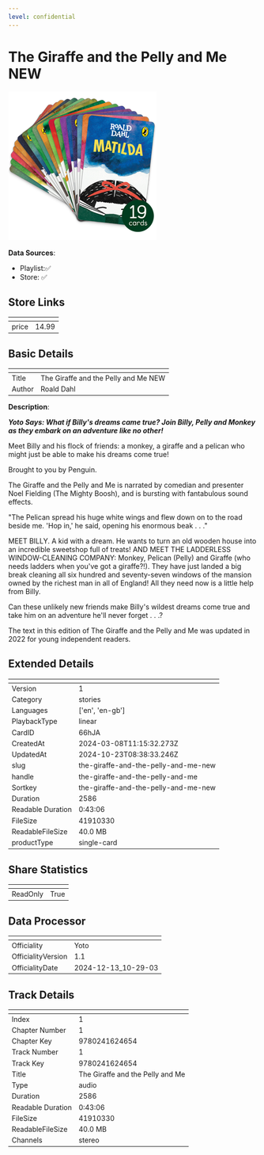 ```yaml
---
level: confidential
---
```

# The Giraffe and the Pelly and Me NEW

![card_[66hJA].png](../../img/cards/card_[66hJA].png)

**Data Sources**: 

- Playlist:✅
- Store: ✅


## Store Links

| <!-- --> | <!-- --> |
| - | - |
| price | 14.99 |


## Basic Details

| <!-- --> | <!-- --> |
| - | - |
| Title | The Giraffe and the Pelly and Me NEW |
| Author | Roald Dahl |

**Description**:

_**Yoto Says: What if Billy's dreams came true? Join Billy, Pelly and Monkey as they embark on an adventure like no other!**_

Meet Billy and his flock of friends: a monkey, a giraffe and a pelican who might just be able to make his dreams come true!

Brought to you by Penguin.    

The Giraffe and the Pelly and Me is narrated by comedian and presenter Noel Fielding (The Mighty Boosh), and is bursting with fantabulous sound effects.    

"The Pelican spread his huge white wings and flew down on to the road beside me. 'Hop in,' he said, opening his enormous beak . . ."    

MEET BILLY. A kid with a dream. He wants to turn an old wooden house into an incredible sweetshop full of treats! AND MEET THE LADDERLESS WINDOW-CLEANING COMPANY: Monkey, Pelican (Pelly) and Giraffe (who needs ladders when you've got a giraffe?!). They have just landed a big break cleaning all six hundred and seventy-seven windows of the mansion owned by the richest man in all of England! All they need now is a little help from Billy.    

Can these unlikely new friends make Billy's wildest dreams come true and take him on an adventure he'll never forget . . .?    

The text in this edition of The Giraffe and the Pelly and Me was updated in 2022 for young independent readers.


## Extended Details

| <!-- --> | <!-- --> |
| - | - |
| Version | 1 |
| Category | stories |
| Languages | ['en', 'en-gb'] |
| PlaybackType | linear |
| CardID | 66hJA |
| CreatedAt | 2024-03-08T11:15:32.273Z |
| UpdatedAt | 2024-10-23T08:38:33.246Z |
| slug | the-giraffe-and-the-pelly-and-me-new |
| handle | the-giraffe-and-the-pelly-and-me |
| Sortkey | the-giraffe-and-the-pelly-and-me-new |
| Duration | 2586 |
| Readable Duration | 0:43:06 |
| FileSize | 41910330 |
| ReadableFileSize | 40.0 MB |
| productType | single-card |


## Share Statistics

| <!-- --> | <!-- --> |
| - | - |
| ReadOnly | True |


## Data Processor

| <!-- --> | <!-- --> |
| - | - |
| Officiality | Yoto
| OfficialityVersion | 1.1
| OfficialityDate | 2024-12-13_10-29-03


## Track Details

| <!-- --> | <!-- --> |
| - | - |
| Index | 1 |
| Chapter Number | 1 |
| Chapter Key | 9780241624654 |
| Track Number | 1 |
| Track Key | 9780241624654 |
| Title | The Giraffe and the Pelly and Me |
| Type | audio |
| Duration | 2586 |
| Readable Duration | 0:43:06 |
| FileSize | 41910330 |
| ReadableFileSize | 40.0 MB |
| Channels | stereo |

